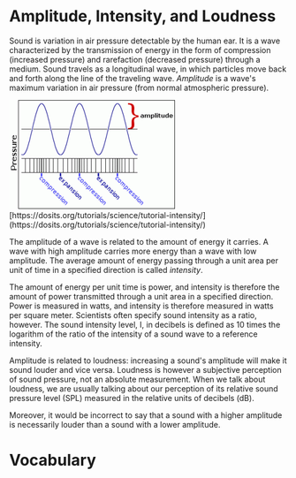 Amplitude, Intensity, and Loudness
==================================

Sound is variation in air pressure detectable by the human ear. It is a wave characterized by the transmission of energy in the form of compression (increased pressure) and rarefaction (decreased pressure) through a medium. Sound travels as a longitudinal wave, in which particles move back and forth along the line of the traveling wave. *Amplitude* is a wave's maximum variation in air pressure (from normal atmospheric pressure).

<img src="3.amplitudepic.png">
[https://dosits.org/tutorials/science/tutorial-intensity/](https://dosits.org/tutorials/science/tutorial-intensity/)  

The amplitude of a wave is related to the amount of energy it carries. A wave with high amplitude carries more energy than a wave with low amplitude. The average amount of energy passing through a unit area per unit of time in a specified direction is called *intensity*.

The amount of energy per unit time is power, and intensity is therefore the amount of power transmitted through a unit area in a specified direction. Power is measured in watts, and intensity is therefore measured in watts per square meter. Scientists often specify sound intensity as a ratio, however. The sound intensity level, I, in decibels is defined as 10 times the logarithm of the ratio of the intensity of a sound wave to a reference intensity.



Amplitude is related to loudness: increasing a sound's amplitude will make it sound louder and vice versa. Loudness is however a subjective perception of sound pressure, not an absolute measurement. When we talk about loudness, we are usually talking about our perception of its relative sound pressure level (SPL) measured in the relative units of decibels (dB).

Moreover, it would be incorrect to say that a sound with a higher amplitude is necessarily louder than a sound with a lower amplitude.







Vocabulary
==========
